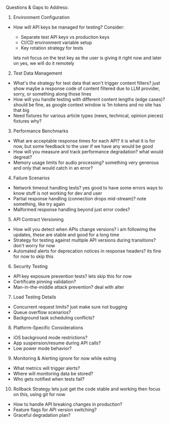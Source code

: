   Questions & Gaps to Address:

  1. Environment Configuration

  - How will API keys be managed for testing? Consider:
    - Separate test API keys vs production keys
    - CI/CD environment variable setup
    - Key rotation strategy for tests

    lets not focus on the test key as the user is giving it right now and later on yes, we will do it remotely


  2. Test Data Management

  - What's the strategy for test data that won't trigger content filters?
  just show maybe a response code of content filtered due to LLM provider, sorry, or something along those lines
  - How will you handle testing with different content lengths (edge cases)?
  should be fine, as google context window is 1m tokens and no site has that big
  - Need fixtures for various article types (news, technical, opinion pieces)
  fixtures why?

  3. Performance Benchmarks

  - What are acceptable response times for each API?
  it is what it is for now, but some feedback to the user if we have any would be good
  - How will you measure and track performance degradation?
  what would degreat?
  - Memory usage limits for audio processing?
  something very generous and only that would catch in an error?

  4. Failure Scenarios

  - Network timeout handling tests?
  yes good to have some errors ways to know stuff is not working for dev and user
  - Partial response handling (connection drops mid-stream)?
  note something, like try again
  - Malformed response handling beyond just error codes?
  

  5. API Contract Versioning

  - How will you detect when APIs change versions?
  i am followimg the updates, these are stable and good for a long time
  - Strategy for testing against multiple API versions during transitions?
  don't worry for now
  - Automated alerts for deprecation notices in response headers?
  its fine for now to skip this

  6. Security Testing

  - API key exposure prevention tests?
  lets skip this for now
  - Certificate pinning validation?
  - Man-in-the-middle attack prevention?
deal with alter


  7. Load Testing Details

  - Concurrent request limits?
  just make sure not bugging
  - Queue overflow scenarios?
  - Background task scheduling conflicts?

  8. Platform-Specific Considerations

  - iOS background mode restrictions?
  - App suspension/resume during API calls?
  - Low power mode behavior?

  9. Monitoring & Alerting
  ignore for now while esitng


  - What metrics will trigger alerts?
  - Where will monitoring data be stored?
  - Who gets notified when tests fail?
  
  10. Rollback Strategy
lets just get the code stable and working then focus on this, using git for now
  - How to handle API breaking changes in production?
  - Feature flags for API version switching?
  - Graceful degradation plan?